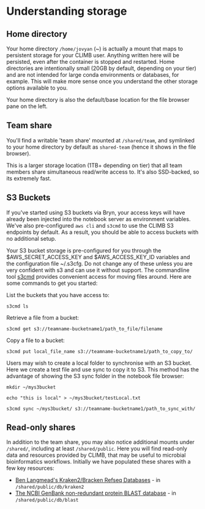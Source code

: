 # Understanding storage

## Home directory

Your home directory `/home/jovyan` (~) is actually a mount that maps to persistent storage for your CLIMB user. Anything written here will be persisted, even after the container is stopped and restarted. Home directories are intentionally small (20GB by default, depending on your tier) and are not intended for large conda environments or databases, for example. This will make more sense once you understand the other storage options available to you.

Your home directory is also the default/base location for the file browser pane on the left.

## Team share

You'll find a writable 'team share' mounted at `/shared/team`, and symlinked to your home directory by default as `shared-team` (hence it shows in the file browser).

This is a larger storage location (1TB+ depending on tier) that all team members share simultaneous read/write access to. It's also SSD-backed, so its extremely fast.

## S3 Buckets

If you've started using S3 buckets via Bryn, your access keys will have already been injected into the notebook server as environment variables. We've also pre-configured `aws cli` and `s3cmd` to use the CLIMB S3 endpoints by default. As a result, you should be able to access buckets with no additional setup.

Your S3 bucket storage is pre-configured for you through the $AWS_SECRET_ACCESS_KEY and $AWS_ACCESS_KEY_ID variables and the configuration file ~/.s3cfg. Do not change any of these unless you are very confident with s3 and can use it without support. The commandline tool [s3cmd](https://s3tools.org/s3cmd-howto) provides convenient access for moving files around. Here are some commands to get you started:

List the buckets that you have access to:

`s3cmd ls`

Retrieve a file from a bucket:

`s3cmd get s3://teamname-bucketname1/path_to_file/filename`

Copy a file to a bucket:

`s3cmd put local_file_name s3://teamname-bucketname1/path_to_copy_to/`

Users may wish to create a local folder to synchronise with an S3 bucket. Here we create a test file and use sync to copy it to S3. This method has the advantage of showing the S3 sync folder in the notebook file browser:

`mkdir ~/mys3bucket`

`echo "this is local" > ~/mys3bucket/testLocal.txt`

`s3cmd sync ~/mys3bucket/ s3://teamname-bucketname1/path_to_sync_with/`

## Read-only shares

In addition to the team share, you may also notice additional mounts under `/shared/`, including at least `/shared/public`. Here you will find read-only data and resources provided by CLIMB, that may be useful to microbial bioinformatics workflows. Initially we have populated these shares with a few key resources:

- [Ben Langmead's Kraken2/Bracken Refseq Databases](https://benlangmead.github.io/aws-indexes/k2) - in `/shared/public/db/kraken2`
- [The NCBI GenBank non-redundant protein BLAST database](https://ftp.ncbi.nlm.nih.gov/blast/db/) - in `/shared/public/db/blast`
